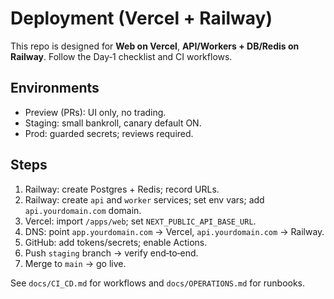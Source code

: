 # Deployment (Vercel + Railway)

This repo is designed for **Web on Vercel**, **API/Workers + DB/Redis on Railway**. Follow the Day‑1 checklist and CI workflows.

## Environments
- Preview (PRs): UI only, no trading.
- Staging: small bankroll, canary default ON.
- Prod: guarded secrets; reviews required.

## Steps
1) Railway: create Postgres + Redis; record URLs.
2) Railway: create `api` and `worker` services; set env vars; add `api.yourdomain.com` domain.
3) Vercel: import `/apps/web`; set `NEXT_PUBLIC_API_BASE_URL`.
4) DNS: point `app.yourdomain.com` → Vercel, `api.yourdomain.com` → Railway.
5) GitHub: add tokens/secrets; enable Actions.
6) Push `staging` branch → verify end‑to‑end.
7) Merge to `main` → go live.

See `docs/CI_CD.md` for workflows and `docs/OPERATIONS.md` for runbooks.
